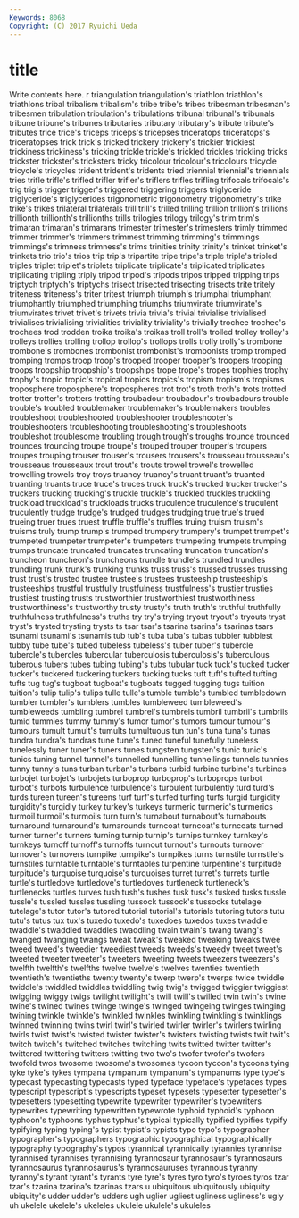 ```yaml
---
Keywords: 8068 
Copyright: (C) 2017 Ryuichi Ueda
---
```


# title

Write contents here.
r triangulation triangulation's
triathlon triathlon's triathlons tribal tribalism tribalism's tribe tribe's tribes tribesman
tribesman's tribesmen tribulation tribulation's tribulations tribunal tribunal's tribunals tribune tribune's
tribunes tributaries tributary tributary's tribute tribute's tributes trice trice's triceps
triceps's tricepses triceratops triceratops's triceratopses trick trick's tricked trickery trickery's
trickier trickiest trickiness trickiness's tricking trickle trickle's trickled trickles trickling
tricks trickster trickster's tricksters tricky tricolour tricolour's tricolours tricycle tricycle's
tricycles trident trident's tridents tried triennial triennial's triennials tries trifle
trifle's trifled trifler trifler's triflers trifles trifling trifocals trifocals's trig
trig's trigger trigger's triggered triggering triggers triglyceride triglyceride's triglycerides trigonometric
trigonometry trigonometry's trike trike's trikes trilateral trilaterals trill trill's trilled
trilling trillion trillion's trillions trillionth trillionth's trillionths trills trilogies trilogy
trilogy's trim trim's trimaran trimaran's trimarans trimester trimester's trimesters trimly
trimmed trimmer trimmer's trimmers trimmest trimming trimming's trimmings trimmings's trimness
trimness's trims trinities trinity trinity's trinket trinket's trinkets trio trio's
trios trip trip's tripartite tripe tripe's triple triple's tripled triples
triplet triplet's triplets triplicate triplicate's triplicated triplicates triplicating tripling triply
tripod tripod's tripods tripos tripped tripping trips triptych triptych's triptychs
trisect trisected trisecting trisects trite tritely triteness triteness's triter tritest
triumph triumph's triumphal triumphant triumphantly triumphed triumphing triumphs triumvirate triumvirate's
triumvirates trivet trivet's trivets trivia trivia's trivial trivialise trivialised trivialises
trivialising trivialities triviality triviality's trivially trochee trochee's trochees trod trodden
troika troika's troikas troll troll's trolled trolley trolley's trolleys trollies
trolling trollop trollop's trollops trolls trolly trolly's trombone trombone's trombones
trombonist trombonist's trombonists tromp tromped tromping tromps troop troop's trooped
trooper trooper's troopers trooping troops troopship troopship's troopships trope trope's
tropes trophies trophy trophy's tropic tropic's tropical tropics tropics's tropism
tropism's tropisms troposphere troposphere's tropospheres trot trot's troth troth's trots
trotted trotter trotter's trotters trotting troubadour troubadour's troubadours trouble trouble's
troubled troublemaker troublemaker's troublemakers troubles troubleshoot troubleshooted troubleshooter troubleshooter's troubleshooters
troubleshooting troubleshooting's troubleshoots troubleshot troublesome troubling trough trough's troughs trounce
trounced trounces trouncing troupe troupe's trouped trouper trouper's troupers troupes
trouping trouser trouser's trousers trousers's trousseau trousseau's trousseaus trousseaux trout
trout's trouts trowel trowel's trowelled trowelling trowels troy troys truancy
truancy's truant truant's truanted truanting truants truce truce's truces truck
truck's trucked trucker trucker's truckers trucking trucking's truckle truckle's truckled
truckles truckling truckload truckload's truckloads trucks truculence truculence's truculent truculently
trudge trudge's trudged trudges trudging true true's trued trueing truer
trues truest truffle truffle's truffles truing truism truism's truisms truly
trump trump's trumped trumpery trumpery's trumpet trumpet's trumpeted trumpeter trumpeter's
trumpeters trumpeting trumpets trumping trumps truncate truncated truncates truncating truncation
truncation's truncheon truncheon's truncheons trundle trundle's trundled trundles trundling trunk
trunk's trunking trunks truss truss's trussed trusses trussing trust trust's
trusted trustee trustee's trustees trusteeship trusteeship's trusteeships trustful trustfully trustfulness
trustfulness's trustier trusties trustiest trusting trusts trustworthier trustworthiest trustworthiness trustworthiness's
trustworthy trusty trusty's truth truth's truthful truthfully truthfulness truthfulness's truths
try try's trying tryout tryout's tryouts tryst tryst's trysted trysting
trysts ts tsar tsar's tsarina tsarina's tsarinas tsars tsunami tsunami's
tsunamis tub tub's tuba tuba's tubas tubbier tubbiest tubby tube
tube's tubed tubeless tubeless's tuber tuber's tubercle tubercle's tubercles tubercular
tuberculosis tuberculosis's tuberculous tuberous tubers tubes tubing tubing's tubs tubular
tuck tuck's tucked tucker tucker's tuckered tuckering tuckers tucking tucks
tuft tuft's tufted tufting tufts tug tug's tugboat tugboat's tugboats
tugged tugging tugs tuition tuition's tulip tulip's tulips tulle tulle's
tumble tumble's tumbled tumbledown tumbler tumbler's tumblers tumbles tumbleweed tumbleweed's
tumbleweeds tumbling tumbrel tumbrel's tumbrels tumbril tumbril's tumbrils tumid tummies
tummy tummy's tumor tumor's tumors tumour tumour's tumours tumult tumult's
tumults tumultuous tun tun's tuna tuna's tunas tundra tundra's tundras
tune tune's tuned tuneful tunefully tuneless tunelessly tuner tuner's tuners
tunes tungsten tungsten's tunic tunic's tunics tuning tunnel tunnel's tunnelled
tunnelling tunnellings tunnels tunnies tunny tunny's tuns turban turban's turbans
turbid turbine turbine's turbines turbojet turbojet's turbojets turboprop turboprop's turboprops
turbot turbot's turbots turbulence turbulence's turbulent turbulently turd turd's turds
tureen tureen's tureens turf turf's turfed turfing turfs turgid turgidity
turgidity's turgidly turkey turkey's turkeys turmeric turmeric's turmerics turmoil turmoil's
turmoils turn turn's turnabout turnabout's turnabouts turnaround turnaround's turnarounds turncoat
turncoat's turncoats turned turner turner's turners turning turnip turnip's turnips
turnkey turnkey's turnkeys turnoff turnoff's turnoffs turnout turnout's turnouts turnover
turnover's turnovers turnpike turnpike's turnpikes turns turnstile turnstile's turnstiles turntable
turntable's turntables turpentine turpentine's turpitude turpitude's turquoise turquoise's turquoises turret
turret's turrets turtle turtle's turtledove turtledove's turtledoves turtleneck turtleneck's turtlenecks
turtles turves tush tush's tushes tusk tusk's tusked tusks tussle
tussle's tussled tussles tussling tussock tussock's tussocks tutelage tutelage's tutor
tutor's tutored tutorial tutorial's tutorials tutoring tutors tutu tutu's tutus
tux tux's tuxedo tuxedo's tuxedoes tuxedos tuxes twaddle twaddle's twaddled
twaddles twaddling twain twain's twang twang's twanged twanging twangs tweak
tweak's tweaked tweaking tweaks twee tweed tweed's tweedier tweediest tweeds
tweeds's tweedy tweet tweet's tweeted tweeter tweeter's tweeters tweeting tweets
tweezers tweezers's twelfth twelfth's twelfths twelve twelve's twelves twenties twentieth
twentieth's twentieths twenty twenty's twerp twerp's twerps twice twiddle twiddle's
twiddled twiddles twiddling twig twig's twigged twiggier twiggiest twigging twiggy
twigs twilight twilight's twill twill's twilled twin twin's twine twine's
twined twines twinge twinge's twinged twingeing twinges twinging twining twinkle
twinkle's twinkled twinkles twinkling twinkling's twinklings twinned twinning twins twirl
twirl's twirled twirler twirler's twirlers twirling twirls twist twist's twisted
twister twister's twisters twisting twists twit twit's twitch twitch's twitched
twitches twitching twits twitted twitter twitter's twittered twittering twitters twitting
two two's twofer twofer's twofers twofold twos twosome twosome's twosomes
tycoon tycoon's tycoons tying tyke tyke's tykes tympana tympanum tympanum's
tympanums type type's typecast typecasting typecasts typed typeface typeface's typefaces
types typescript typescript's typescripts typeset typesets typesetter typesetter's typesetters typesetting
typewrite typewriter typewriter's typewriters typewrites typewriting typewritten typewrote typhoid typhoid's
typhoon typhoon's typhoons typhus typhus's typical typically typified typifies typify
typifying typing typing's typist typist's typists typo typo's typographer typographer's
typographers typographic typographical typographically typography typography's typos tyrannical tyrannically tyrannies
tyrannise tyrannised tyrannises tyrannising tyrannosaur tyrannosaur's tyrannosaurs tyrannosaurus tyrannosaurus's tyrannosauruses
tyrannous tyranny tyranny's tyrant tyrant's tyrants tyre tyre's tyres tyro
tyro's tyroes tyros tzar tzar's tzarina tzarina's tzarinas tzars u
ubiquitous ubiquitously ubiquity ubiquity's udder udder's udders ugh uglier ugliest
ugliness ugliness's ugly uh ukelele ukelele's ukeleles ukulele ukulele's ukuleles
